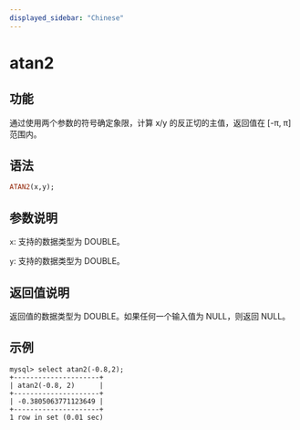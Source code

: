 ```yaml
---
displayed_sidebar: "Chinese"
---
```


# atan2

## 功能

通过使用两个参数的符号确定象限，计算 x/y 的反正切的主值，返回值在 [-π, π] 范围内。

## 语法

```Haskell
ATAN2(x,y);
```

## 参数说明

`x`: 支持的数据类型为 DOUBLE。

`y`: 支持的数据类型为 DOUBLE。

## 返回值说明

返回值的数据类型为 DOUBLE。如果任何一个输入值为 NULL，则返回 NULL。

## 示例

```Plain Text
mysql> select atan2(-0.8,2);
+---------------------+
| atan2(-0.8, 2)      |
+---------------------+
| -0.3805063771123649 |
+---------------------+
1 row in set (0.01 sec)
```